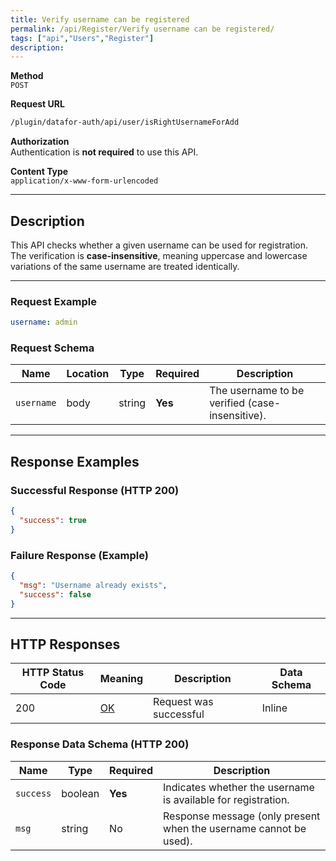 ```yaml
---
title: Verify username can be registered
permalink: /api/Register/Verify username can be registered/
tags: ["api","Users","Register"]
description: 
---
```


**Method**  
`POST`

**Request URL**
```html
/plugin/datafor-auth/api/user/isRightUsernameForAdd
```

**Authorization**  
Authentication is **not required** to use this API.

**Content Type**  
`application/x-www-form-urlencoded`

---

## **Description**
This API checks whether a given username can be used for registration. The verification is **case-insensitive**, meaning uppercase and lowercase variations of the same username are treated identically.

---

### **Request Example**
```yaml
username: admin
```

### **Request Schema**

| Name       | Location | Type   | Required | Description |
|------------|----------|--------|----------|-------------|
| `username` | body    | string | **Yes**  | The username to be verified (case-insensitive). |

---

## **Response Examples**

### **Successful Response (HTTP 200)**
```json
{
  "success": true
}
```

### **Failure Response (Example)**
```json
{
  "msg": "Username already exists",
  "success": false
}
```

---

## **HTTP Responses**

| HTTP Status Code | Meaning                                                              | Description | Data Schema |
|------------------|----------------------------------------------------------------------|-------------|-------------|
| 200              | [OK](https://tools.ietf.org/html/rfc7231#section-6.3.1)              | Request was successful | Inline |

### **Response Data Schema (HTTP 200)**

| Name      | Type     | Required | Description |
|-----------|---------|----------|-------------|
| `success` | boolean | **Yes**  | Indicates whether the username is available for registration. |
| `msg`     | string  | No       | Response message (only present when the username cannot be used). |
